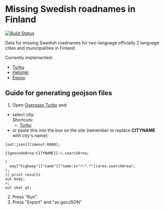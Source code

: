 # Missing Swedish roadnames in Finland

[![Build Status](https://travis-ci.org/theel0ja/Missing-Swedish-Roadnames-Finland.svg?branch=master)](https://travis-ci.org/theel0ja/Missing-Swedish-Roadnames-Finland)

Data for missing Swedish roadnames for two-language officially 2 language cities and municipalities in Finland.

Currently implemented:
* [Turku](Turku.geojson)
* [Helsinki](Helsinki.geojson)
* [Espoo](Espoo.geojson)

## Guide for generating geojson files
1. Open [Overpass Turbo](https://overpass-turbo.eu/) and:
 * select city: <br /> Shortcuts: 
   * [Turku](http://overpass-turbo.eu/s/q0M)<!--, [Helsinki](), [Espoo]()-->
 * or paste this into the box on the site (remember to replace **CITYNAME** with city's name):
  ```
  [out:json][timeout:6000];

  {{geocodeArea:CITYNAME}}->.searchArea;

  (
    way["highway"]["name"]["name:sv"!~".*"](area.searchArea);
  );
  // print results
  out body;
  >;
  out skel qt;
  ```
2. Press "Run".
3. Press "Export" and "as geoJSON"
